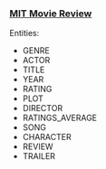 ### [MIT Movie Review](https://groups.csail.mit.edu/sls/downloads/movie/)

Entities:
- GENRE
- ACTOR
- TITLE
- YEAR
- RATING
- PLOT
- DIRECTOR
- RATINGS_AVERAGE
- SONG
- CHARACTER
- REVIEW
- TRAILER
